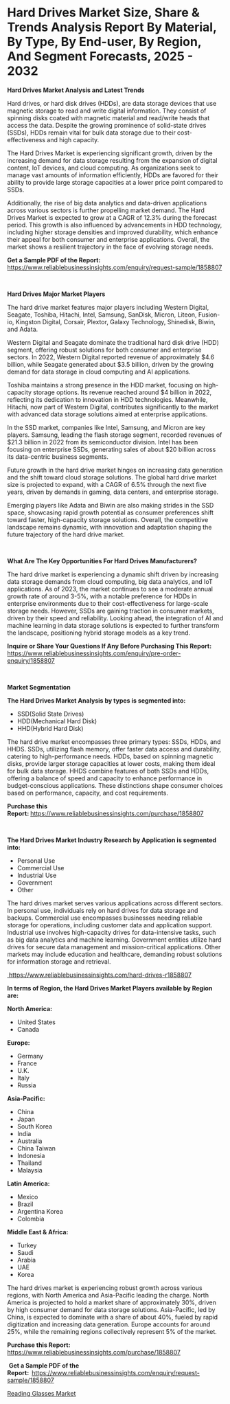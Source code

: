 <p><h1>Hard Drives Market Size, Share & Trends Analysis Report By Material, By Type, By End-user, By Region, And Segment Forecasts, 2025 - 2032</h1></p><p><strong>Hard Drives Market Analysis and Latest Trends</strong></p>
<p><p>Hard drives, or hard disk drives (HDDs), are data storage devices that use magnetic storage to read and write digital information. They consist of spinning disks coated with magnetic material and read/write heads that access the data. Despite the growing prominence of solid-state drives (SSDs), HDDs remain vital for bulk data storage due to their cost-effectiveness and high capacity.</p><p>The Hard Drives Market is experiencing significant growth, driven by the increasing demand for data storage resulting from the expansion of digital content, IoT devices, and cloud computing. As organizations seek to manage vast amounts of information efficiently, HDDs are favored for their ability to provide large storage capacities at a lower price point compared to SSDs. </p><p>Additionally, the rise of big data analytics and data-driven applications across various sectors is further propelling market demand. The Hard Drives Market is expected to grow at a CAGR of 12.3% during the forecast period. This growth is also influenced by advancements in HDD technology, including higher storage densities and improved durability, which enhance their appeal for both consumer and enterprise applications. Overall, the market shows a resilient trajectory in the face of evolving storage needs.</p></p>
<p><strong>Get a Sample PDF of the Report:&nbsp;</strong> <a href="https://www.reliablebusinessinsights.com/enquiry/request-sample/1858807?utm_campaign=2319&utm_medium=2&utm_source=Github&utm_content=ia&utm_term=04042025&utm_id=hard-drives">https://www.reliablebusinessinsights.com/enquiry/request-sample/1858807</a></p>
<p>&nbsp;</p>
<p><strong>Hard Drives Major Market Players</strong></p>
<p><p>The hard drive market features major players including Western Digital, Seagate, Toshiba, Hitachi, Intel, Samsung, SanDisk, Micron, Liteon, Fusion-io, Kingston Digital, Corsair, Plextor, Galaxy Technology, Shinedisk, Biwin, and Adata. </p><p>Western Digital and Seagate dominate the traditional hard disk drive (HDD) segment, offering robust solutions for both consumer and enterprise sectors. In 2022, Western Digital reported revenue of approximately $4.6 billion, while Seagate generated about $3.5 billion, driven by the growing demand for data storage in cloud computing and AI applications.</p><p>Toshiba maintains a strong presence in the HDD market, focusing on high-capacity storage options. Its revenue reached around $4 billion in 2022, reflecting its dedication to innovation in HDD technologies. Meanwhile, Hitachi, now part of Western Digital, contributes significantly to the market with advanced data storage solutions aimed at enterprise applications.</p><p>In the SSD market, companies like Intel, Samsung, and Micron are key players. Samsung, leading the flash storage segment, recorded revenues of $21.3 billion in 2022 from its semiconductor division. Intel has been focusing on enterprise SSDs, generating sales of about $20 billion across its data-centric business segments.</p><p>Future growth in the hard drive market hinges on increasing data generation and the shift toward cloud storage solutions. The global hard drive market size is projected to expand, with a CAGR of 6.5% through the next five years, driven by demands in gaming, data centers, and enterprise storage.</p><p>Emerging players like Adata and Biwin are also making strides in the SSD space, showcasing rapid growth potential as consumer preferences shift toward faster, high-capacity storage solutions. Overall, the competitive landscape remains dynamic, with innovation and adaptation shaping the future trajectory of the hard drive market.</p></p>
<p>&nbsp;</p>
<p><strong>What Are The Key Opportunities For Hard Drives Manufacturers?</strong></p>
<p><p>The hard drive market is experiencing a dynamic shift driven by increasing data storage demands from cloud computing, big data analytics, and IoT applications. As of 2023, the market continues to see a moderate annual growth rate of around 3-5%, with a notable preference for HDDs in enterprise environments due to their cost-effectiveness for large-scale storage needs. However, SSDs are gaining traction in consumer markets, driven by their speed and reliability. Looking ahead, the integration of AI and machine learning in data storage solutions is expected to further transform the landscape, positioning hybrid storage models as a key trend.</p></p>
<p><strong>Inquire or Share Your Questions If Any Before Purchasing This Report:</strong> <a href="https://www.reliablebusinessinsights.com/enquiry/pre-order-enquiry/1858807?utm_campaign=2319&utm_medium=2&utm_source=Github&utm_content=ia&utm_term=04042025&utm_id=hard-drives">https://www.reliablebusinessinsights.com/enquiry/pre-order-enquiry/1858807</a></p>
<p>&nbsp;</p>
<p><strong>Market Segmentation</strong></p>
<p><strong>The Hard Drives Market Analysis by types is segmented into:</strong></p>
<p><ul><li>SSD(Solid State Drives)</li><li>HDD(Mechanical Hard Disk)</li><li>HHD(Hybrid Hard Disk)</li></ul></p>
<p><p>The hard drive market encompasses three primary types: SSDs, HDDs, and HHDS. SSDs, utilizing flash memory, offer faster data access and durability, catering to high-performance needs. HDDs, based on spinning magnetic disks, provide larger storage capacities at lower costs, making them ideal for bulk data storage. HHDS combine features of both SSDs and HDDs, offering a balance of speed and capacity to enhance performance in budget-conscious applications. These distinctions shape consumer choices based on performance, capacity, and cost requirements.</p></p>
<p><strong>Purchase this Report:&nbsp;</strong><a href="https://www.reliablebusinessinsights.com/purchase/1858807?utm_campaign=2319&utm_medium=2&utm_source=Github&utm_content=ia&utm_term=04042025&utm_id=hard-drives">https://www.reliablebusinessinsights.com/purchase/1858807</a></p>
<p>&nbsp;</p>
<p><strong>The Hard Drives Market Industry Research by Application is segmented into:</strong></p>
<p><ul><li>Personal Use</li><li>Commercial Use</li><li>Industrial Use</li><li>Government</li><li>Other</li></ul></p>
<p><p>The hard drives market serves various applications across different sectors. In personal use, individuals rely on hard drives for data storage and backups. Commercial use encompasses businesses needing reliable storage for operations, including customer data and application support. Industrial use involves high-capacity drives for data-intensive tasks, such as big data analytics and machine learning. Government entities utilize hard drives for secure data management and mission-critical applications. Other markets may include education and healthcare, demanding robust solutions for information storage and retrieval.</p></p>
<p><a href="https://www.reliablebusinessinsights.com/hard-drives-r1858807?utm_campaign=2319&utm_medium=2&utm_source=Github&utm_content=ia&utm_term=04042025&utm_id=hard-drives">&nbsp;https://www.reliablebusinessinsights.com/hard-drives-r1858807</a></p>
<p><strong>In terms of Region, the Hard Drives Market Players available by Region are:</strong></p>
<p>
    <p> <strong> North America: </strong>
        <ul>
            <li>United States</li>
            <li>Canada</li>
        </ul>
        </p> 
    <p> <strong> Europe: </strong>
        <ul>
            <li>Germany</li>
            <li>France</li>
            <li>U.K.</li>
            <li>Italy</li>
            <li>Russia</li>
        </ul>
        </p> 
    <p> <strong> Asia-Pacific: </strong>
        <ul>
            <li>China</li>
            <li>Japan</li>
            <li>South Korea</li>
            <li>India</li>
            <li>Australia</li>
            <li>China Taiwan</li>
            <li>Indonesia</li>
            <li>Thailand</li>
            <li>Malaysia</li>
        </ul>
        </p> 
    <p> <strong> Latin America: </strong>
        <ul>
            <li>Mexico</li>
            <li>Brazil</li>
            <li>Argentina Korea</li>
            <li>Colombia</li>
        </ul>
        </p> 
    <p> <strong> Middle East & Africa: </strong>
        <ul>
            <li>Turkey</li>
            <li>Saudi</li>
            <li>Arabia</li>
            <li>UAE</li>
            <li>Korea</li>
        </ul>
    </p>
    </p>
<p><p>The hard drives market is experiencing robust growth across various regions, with North America and Asia-Pacific leading the charge. North America is projected to hold a market share of approximately 30%, driven by high consumer demand for data storage solutions. Asia-Pacific, led by China, is expected to dominate with a share of about 40%, fueled by rapid digitization and increasing data generation. Europe accounts for around 25%, while the remaining regions collectively represent 5% of the market.</p></p>
<p><strong>Purchase this Report: </strong><a href="https://www.reliablebusinessinsights.com/purchase/1858807?utm_campaign=2319&utm_medium=2&utm_source=Github&utm_content=ia&utm_term=04042025&utm_id=hard-drives">https://www.reliablebusinessinsights.com/purchase/1858807</a></p>
<p>&nbsp;<strong>Get a Sample PDF of the Report:&nbsp;&nbsp;</strong><a href="https://www.reliablebusinessinsights.com/enquiry/request-sample/1858807?utm_campaign=2319&utm_medium=2&utm_source=Github&utm_content=ia&utm_term=04042025&utm_id=hard-drives">https://www.reliablebusinessinsights.com/enquiry/request-sample/1858807</a></p>
<p><strong></strong></p>
<p><p><a href="https://github.com/oslieselotte2192/Market-Research-Report-List-1/blob/main/reading-glasses-market.md?utm_campaign=2319&utm_medium=2&utm_source=Github&utm_content=ia&utm_term=04042025&utm_id=hard-drives">Reading Glasses Market</a></p></p>